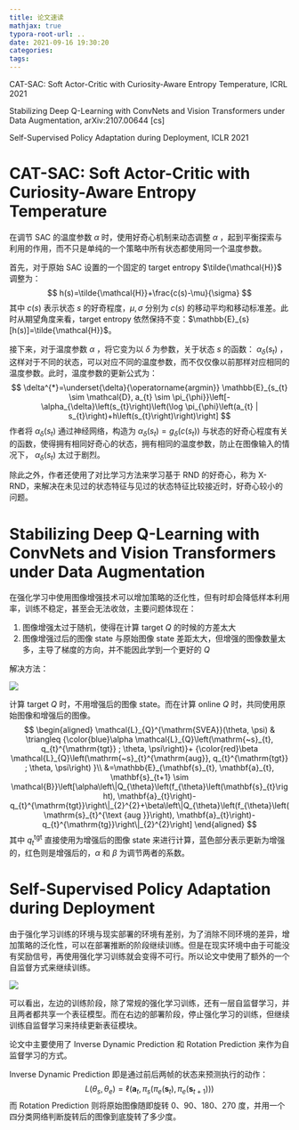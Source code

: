 ```yaml
---
title: 论文速读
mathjax: true
typora-root-url: ..
date: 2021-09-16 19:30:20
categories:
tags:
---
```


CAT-SAC: Soft Actor-Critic with Curiosity-Aware Entropy Temperature, ICRL 2021

Stabilizing Deep Q-Learning with ConvNets and Vision Transformers under Data Augmentation, arXiv:2107.00644 [cs]

Self-Supervised Policy Adaptation during Deployment, ICLR 2021

<!--more-->

# CAT-SAC: Soft Actor-Critic with Curiosity-Aware Entropy Temperature

在调节 SAC 的温度参数 $\alpha$ 时，使用好奇心机制来动态调整 $\alpha$ ，起到平衡探索与利用的作用，而不只是单纯的一个策略中所有状态都使用同一个温度参数。 

首先，对于原始 SAC 设置的一个固定的 target entropy $\tilde{\mathcal{H}}$ 调整为：
$$
h(s)=\tilde{\mathcal{H}}+\frac{c(s)-\mu}{\sigma}
$$
其中 $c(s)$ 表示状态 $s$ 的好奇程度，$\mu, \sigma$ 分别为 $c(s)$ 的移动平均和移动标准差。此时从期望角度来看，target entropy 依然保持不变：$\mathbb{E}_{s}[h(s)]=\tilde{\mathcal{H}}$。

接下来，对于温度参数 $\alpha$ ，将它变为以 $\delta$ 为参数，关于状态 $s$ 的函数： $\alpha_\delta(s_t)$ ，这样对于不同的状态，可以对应不同的温度参数，而不仅仅像以前那样对应相同的温度参数。此时，温度参数的更新公式为：
$$
\delta^{*}=\underset{\delta}{\operatorname{argmin}} \mathbb{E}_{s_{t} \sim \mathcal{D}, a_{t} \sim \pi_{\phi}}\left[-\alpha_{\delta}\left(s_{t}\right)\left(\log \pi_{\phi}\left(a_{t} | s_{t}\right)+h\left(s_{t}\right)\right)\right]
$$
作者将 $\alpha_\delta(s_t)$ 通过神经网络，构造为 $\alpha_{\delta}\left(s_{t}\right)=g_{\delta}\left(c\left(s_{t}\right)\right)$ 与状态的好奇心程度有关的函数，使得拥有相同好奇心的状态，拥有相同的温度参数，防止在图像输入的情况下， $\alpha_\delta(s_t)$ 太过于剧烈。

除此之外，作者还使用了对比学习方法来学习基于 RND 的好奇心，称为 X-RND，来解决在未见过的状态特征与见过的状态特征比较接近时，好奇心较小的问题。



# Stabilizing Deep Q-Learning with ConvNets and Vision Transformers under Data Augmentation

在强化学习中使用图像增强技术可以增加策略的泛化性，但有时却会降低样本利用率，训练不稳定，甚至会无法收敛，主要问题体现在：

1. 图像增强太过于随机，使得在计算 target $Q$ 的时候的方差太大
2. 图像增强过后的图像 state 与原始图像 state 差距太大，但增强的图像数量太多，主导了梯度的方向，并不能因此学到一个更好的 $Q$

解决方法：

![](/images/2021-09-16-论文速读/image-20210916194131730.png)

计算 target $Q$ 时，不用增强后的图像 state。而在计算 online $Q$ 时，共同使用原始图像和增强后的图像。
$$
\begin{aligned}
\mathcal{L}_{Q}^{\mathrm{SVEA}}(\theta, \psi) & \triangleq {\color{blue}\alpha \mathcal{L}_{Q}\left(\mathrm{~s}_{t}, q_{t}^{\mathrm{tgt}} ; \theta, \psi\right)}+ {\color{red}\beta \mathcal{L}_{Q}\left(\mathrm{~s}_{t}^{\mathrm{aug}}, q_{t}^{\mathrm{tgt}} ; \theta, \psi\right) }\\
&=\mathbb{E}_{\mathbf{s}_{t}, \mathbf{a}_{t}, \mathbf{s}_{t+1} \sim \mathcal{B}}\left[\alpha\left\|Q_{\theta}\left(f_{\theta}\left(\mathbf{s}_{t}\right), \mathbf{a}_{t}\right)-q_{t}^{\mathrm{tgt}}\right\|_{2}^{2}+\beta\left\|Q_{\theta}\left(f_{\theta}\left(\mathrm{s}_{t}^{\text {aug }}\right), \mathbf{a}_{t}\right)-q_{t}^{\mathrm{tg}}\right\|_{2}^{2}\right]
\end{aligned}
$$
其中 $q_t^{\mathrm{tgt}}$ 直接使用为增强后的图像 state 来进行计算，蓝色部分表示更新为增强的，红色则是增强后的，$\alpha$ 和 $\beta$ 为调节两者的系数。



# Self-Supervised Policy Adaptation during Deployment

由于强化学习训练的环境与现实部署的环境有差别，为了消除不同环境的差异，增加策略的泛化性，可以在部署推断的阶段继续训练。但是在现实环境中由于可能没有奖励信号，再使用强化学习训练就会变得不可行。所以论文中使用了额外的一个自监督方式来继续训练。

![](/images/2021-09-16-论文速读/image-20210917205909818.png)

可以看出，左边的训练阶段，除了常规的强化学习训练，还有一层自监督学习，并且两者都共享一个表征模型。而在右边的部署阶段，停止强化学习的训练，但继续训练自监督学习来持续更新表征模块。

论文中主要使用了 Inverse Dynamic Prediction 和 Rotation Prediction 来作为自监督学习的方式。

Inverse Dynamic Prediction 即是通过前后两帧的状态来预测执行的动作：
$$
L\left(\theta_{s}, \theta_{e}\right)=\ell\left(\mathbf{a}_{t}, \pi_{s}\left(\pi_{e}\left(\mathbf{s}_{t}\right), \pi_{e}\left(\mathbf{s}_{t+1}\right)\right)\right)
$$
而 Rotation Prediction 则将原始图像随即旋转 0、90、180、270 度，并用一个四分类网络判断旋转后的图像到底旋转了多少度。
